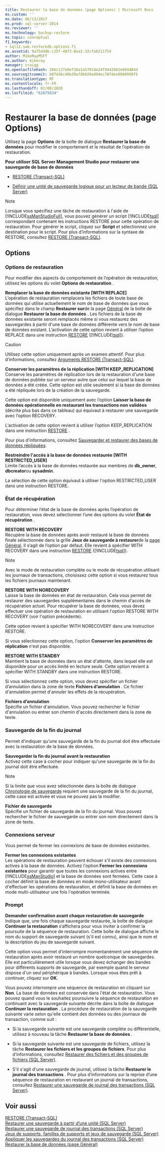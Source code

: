 ```yaml
---
title: Restaurer la base de données (page Options) | Microsoft Docs
ms.custom: ''
ms.date: 06/13/2017
ms.prod: sql-server-2014
ms.reviewer: ''
ms.technology: backup-restore
ms.topic: conceptual
f1_keywords:
- sql12.swb.restoredb.options.f1
ms.assetid: 9a75d48b-c25f-40f3-8ea1-32cfa8211754
author: MikeRayMSFT
ms.author: mikeray
manager: craigg
ms.openlocfilehash: 266c127a8ef38a1a5701de24f9442861e604d84d
ms.sourcegitcommit: b87d36c46b39af8b929ad94ec707dee8800950f5
ms.translationtype: MT
ms.contentlocale: fr-FR
ms.lasthandoff: 02/08/2020
ms.locfileid: "62875634"
---
```

# <a name="restore-database-options-page"></a>Restaurer la base de données (page Options)
  Utilisez la page **Options** de la boîte de dialogue **Restaurer la base de données** pour modifier le comportement et le résultat de l’opération de restauration.  
  
 **Pour utiliser SQL Server Management Studio pour restaurer une sauvegarde de base de données**  
  
-   [RESTORE &#40;Transact-SQL&#41;](/sql/t-sql/statements/restore-statements-transact-sql)  
  
-   [Définir une unité de sauvegarde logique pour un lecteur de bande &#40;SQL Server&#41;](define-a-logical-backup-device-for-a-tape-drive-sql-server.md)  
  
> [!NOTE]  
>  Lorsque vous spécifiez une tâche de restauration à l'aide de [!INCLUDE[ssManStudioFull](../../includes/ssmanstudiofull-md.md)], vous pouvez générer un script [!INCLUDE[tsql](../../includes/tsql-md.md)] correspondant contenant les instructions RESTORE pour cette opération de restauration. Pour générer le script, cliquez sur **Script** et sélectionnez une destination pour le script. Pour plus d’informations sur la syntaxe de RESTORE, consultez [RESTORE &#40;Transact-SQL&#41;](/sql/t-sql/statements/restore-statements-transact-sql).  
  
## <a name="options"></a>Options  
  
### <a name="restore-options"></a>Options de restauration  
 Pour modifier des aspects du comportement de l’opération de restauration, utilisez les options du volet **Options de restauration** .  
  
 **Remplacer la base de données existante [WITH REPLACE]**  
 L’opération de restauration remplacera les fichiers de toute base de données qui utilise actuellement le nom de base de données que vous spécifiez dans le champ **Restaurer sur**de la page [Général](../../integration-services/general-page-of-integration-services-designers-options.md) de la boîte de dialogue **Restaurer la base de données** . Les fichiers de la base de données existante seront remplacés même si vous restaurez des sauvegardes à partir d'une base de données différente vers le nom de base de données existant. L’activation de cette option revient à utiliser l’option REPLACE dans une instruction [RESTORE](/sql/t-sql/statements/restore-statements-arguments-transact-sql) ([!INCLUDE[tsql](../../includes/tsql-md.md)]).  
  
> [!CAUTION]  
>  Utilisez cette option uniquement après un examen attentif. Pour plus d’informations, consultez [Arguments RESTORE &#40;Transact-SQL&#41;](/sql/t-sql/statements/restore-statements-arguments-transact-sql).  
  
 **Conserver les paramètres de la réplication [WITH KEEP_REPLICATION]**  
 Conserve les paramètres de réplication lors de la restauration d'une base de données publiée sur un serveur autre que celui sur lequel la base de données a été créée. Cette option est utile seulement si la base de données a été répliquée lors de la création de la sauvegarde.  
  
 Cette option est disponible uniquement avec l’option **Laisser la base de données opérationnelle en restaurant les transactions non validées** (décrite plus bas dans ce tableau) qui équivaut à restaurer une sauvegarde avec l’option RECOVERY.  
  
 L’activation de cette option revient à utiliser l’option KEEP_REPLICATION dans une instruction [RESTORE](/sql/t-sql/statements/restore-statements-transact-sql) .  
  
 Pour plus d’informations, consultez [Sauvegarder et restaurer des bases de données répliquées](../replication/administration/back-up-and-restore-replicated-databases.md).  
  
 **Restreindre l'accès à la base de données restaurée [WITH RESTRICTED_USER]**  
 Limite l’accès à la base de données restaurée aux membres de **db_owner**, **dbcreator**ou **sysadmin**.  
  
 La sélection de cette option équivaut à utiliser l'option RESTRICTED_USER dans une instruction RESTORE.  
  
### <a name="recovery-state"></a>État de récupération  
 Pour déterminer l’état de la base de données après l’opération de restauration, vous devez sélectionner l’une des options du volet **État de récupération** .  
  
 **RESTORE WITH RECOVERY**  
 Récupère la base de données après avoir restauré la base de données finale sélectionnée dans la grille **Jeux de sauvegarde à restaurer**de la [page Général](../../integration-services/general-page-of-integration-services-designers-options.md). Il s’agit de l’option par défaut. Elle revient à spécifier WITH RECOVERY dans une instruction [RESTORE](/sql/t-sql/statements/restore-statements-arguments-transact-sql) ([!INCLUDE[tsql](../../includes/tsql-md.md)]).  
  
> [!NOTE]  
>  Avec le mode de restauration complète ou le mode de récupération utilisant les journaux de transactions, choisissez cette option si vous restaurez tous les fichiers journaux maintenant.  
  
 **RESTORE WITH NORECOVERY**  
 Laisse la base de données en état de restauration. Cela vous permet de restaurer des sauvegardes supplémentaires dans le chemin d'accès de récupération actuel. Pour récupérer la base de données, vous devez effectuer une opération de restauration en utilisant l'option RESTORE WITH RECOVERY (voir l'option précédente).  
  
 Cette option revient à spécifier WITH NORECOVERY dans une instruction RESTORE.  
  
 Si vous sélectionnez cette option, l'option **Conserver les paramètres de réplication** n'est pas disponible.  
  
 **RESTORE WITH STANDBY**  
 Maintient la base de données dans un état d'attente, dans lequel elle est disponible pour un accès limité en lecture seule. Cette option revient à spécifier WITH STANDBY dans une instruction RESTORE.  
  
 Si vous sélectionnez cette option, vous devez spécifier un fichier d’annulation dans la zone de texte **Fichiers d’annulation** . Ce fichier d'annulation permet d'annuler les effets de la récupération.  
  
 **Fichiers d’annulation**  
 Spécifie un fichier d'annulation. Vous pouvez rechercher le fichier d'annulation ou entrer son chemin d'accès directement dans la zone de texte.  
  
### <a name="tail-log-backup"></a>Sauvegarde de la fin du journal  
 Permet d'indiquer qu'une sauvegarde de la fin du journal doit être effectuée avec la restauration de la base de données.  
  
 **Sauvegarder la fin du journal avant la restauration**  
 Activez cette case à cocher pour indiquer qu'une sauvegarde de la fin du journal doit être effectuée.  
  
> [!NOTE]  
>  Si la limite que vous avez sélectionnée dans la boîte de dialogue [Chronologie de sauvegarde](backup-timeline.md) requiert une sauvegarde de la fin du journal, cette case est activée et vous ne pouvez pas la modifier.  
  
 **Fichier de sauvegarde**  
 Spécifie un fichier de sauvegarde de la fin du journal. Vous pouvez rechercher le fichier de sauvegarde ou entrer son nom directement dans la zone de texte.  
  
### <a name="server-connections"></a>Connexions serveur  
 Vous permet de fermer les connexions de base de données existantes.  
  
 **Fermer les connexions existantes**  
 Les opérations de restauration peuvent échouer s'il existe des connexions actives à la base de données. Activez l'option **Fermer les connexions existantes** pour garantir que toutes les connexions actives entre [!INCLUDE[ssManStudio](../../includes/ssmanstudio-md.md)] et la base de données sont fermées. Cette case à cocher définit la base de données en mode mono-utilisateur avant d'effectuer les opérations de restauration, et définit la base de données en mode multi-utilisateur une fois l'opération terminée.  
  
### <a name="prompt"></a>Prompt  
 **Demander confirmation avant chaque restauration de sauvegarde**  
 Indique que, une fois chaque sauvegarde restaurée, la boîte de dialogue **Continuer la restauration** s’affichera pour vous inviter à confirmer la poursuite de la séquence de restauration. Cette boîte de dialogue affiche le nom du support de sauvegarde suivant (s'il est connu), ainsi que le nom et la description du jeu de sauvegarde suivant.  
  
 Cette option vous permet d'interrompre momentanément une séquence de restauration après avoir restauré un nombre quelconque de sauvegardes. Elle est particulièrement utile lorsque vous devez échanger des bandes pour différents supports de sauvegarde, par exemple quand le serveur dispose d'un seul périphérique à bandes. Lorsque vous êtes prêt à continuer, cliquez sur **OK**.  
  
 Vous pouvez interrompre une séquence de restauration en cliquant sur **Non**. La base de données est conservée dans l'état de restauration. Vous pouvez quand vous le souhaitez poursuivre la séquence de restauration en continuant avec la sauvegarde suivante décrite dans la boîte de dialogue **Continuer la restauration** . La procédure de restauration de la sauvegarde suivante varie selon qu'elle contient des données ou des journaux de transaction, comme suit :  
  
-   Si la sauvegarde suivante est une sauvegarde complète ou différentielle, utilisez à nouveau la tâche **Restaurer la base de données** .  
  
-   Si la sauvegarde suivante est une sauvegarde de fichiers, utilisez la tâche **Restaurer les fichiers et les groupes de fichiers**. Pour plus d’informations, consultez [Restaurer des fichiers et des groupes de fichiers &#40;SQL Server&#41;](restore-files-and-filegroups-sql-server.md).  
  
-   S'il s'agit d'une sauvegarde de journal, utilisez la tâche **Restaurer le journal des transactions** . Pour plus d’informations sur la reprise d’une séquence de restauration en restaurant un journal de transactions, consultez [Restaurer une sauvegarde de journal des transactions &#40;SQL Server&#41;](restore-a-transaction-log-backup-sql-server.md).  
  
## <a name="see-also"></a>Voir aussi  
 [RESTORE &#40;Transact-SQL&#41;](/sql/t-sql/statements/restore-statements-transact-sql)   
 [Restaurer une sauvegarde à partir d’une unité &#40;SQL Server&#41;](restore-a-backup-from-a-device-sql-server.md)   
 [Restaurer une sauvegarde de journal des transactions &#40;SQL Server&#41;](restore-a-transaction-log-backup-sql-server.md)   
 [Jeux de supports, familles de supports et jeux de sauvegarde &#40;SQL Server&#41;](media-sets-media-families-and-backup-sets-sql-server.md)   
 [Appliquer les sauvegardes du journal des transactions &#40;SQL Server&#41;](transaction-log-backups-sql-server.md)   
 [Restaurer la base de données &#40;page Général&#41;](../../integration-services/general-page-of-integration-services-designers-options.md)  
  
  
